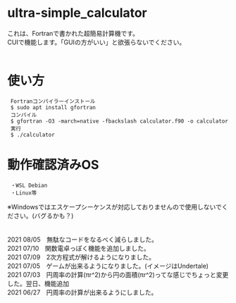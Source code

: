 # ultra-simple_calculator
これは、Fortranで書かれた超簡易計算機です。<br />
CUIで機能します。「GUIの方がいい」と欲張らないでください。<br /><br />
# 使い方
     Fortranコンパイラーインストール
     $ sudo apt install gfortran
     コンパイル
     $ gfortran -O3 -march=native -fbackslash calculator.f90 -o calculator
     実行
     $ ./calculator
# 動作確認済みOS
     ・WSL Debian
     ・Linux等
※Windowsではエスケープシーケンスが対応しておりませんので使用しないでください。(バグるかも？)
<br /><br /><br />
2021 08/05　無駄なコードをなるべく減らしました。<br />
2021 07/10　関数電卓っぽく機能を追加しました。<br />
2021 07/09　2次方程式が解けるようになりました。<br />
2021 07/05　ゲームが出来るようになりました。(イメージはUndertale)<br />
2021 07/03　円周率の計算(πr^2)から円の面積(πr^2)ってな感じでちょっと変更した。翌日、機能追加<br />
2021 06/27　円周率の計算が出来るようにしました。
